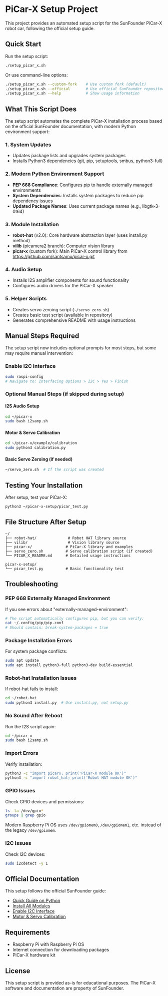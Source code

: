 # PiCar-X Setup Project

This project provides an automated setup script for the SunFounder PiCar-X robot car, following the official setup guide.

## Quick Start

Run the setup script:
```bash
./setup_picar_x.sh
```

Or use command-line options:
```bash
./setup_picar_x.sh --custom-fork    # Use custom fork (default)
./setup_picar_x.sh --official       # Use official SunFounder repository  
./setup_picar_x.sh --help           # Show usage information
```

## What This Script Does

The setup script automates the complete PiCar-X installation process based on the official SunFounder documentation, with modern Python environment support:

### 1. System Updates
- Updates package lists and upgrades system packages
- Installs Python3 dependencies (git, pip, setuptools, smbus, python3-full)

### 2. Modern Python Environment Support
- **PEP 668 Compliance**: Configures pip to handle externally managed environments
- **System Dependencies**: Installs system packages to reduce pip dependency issues
- **Updated Package Names**: Uses current package names (e.g., libgtk-3-0t64)

### 3. Module Installation
- **robot-hat** (v2.0): Core hardware abstraction layer (uses install.py method)
- **vilib** (picamera2 branch): Computer vision library
- **picar-x** (custom fork): Main PiCar-X control library from https://github.com/santsamu/picar-x.git

### 4. Audio Setup
- Installs I2S amplifier components for sound functionality
- Configures audio drivers for the PiCar-X speaker

### 5. Helper Scripts
- Creates servo zeroing script (`~/servo_zero.sh`)
- Creates basic test script (available in repository)
- Generates comprehensive README with usage instructions

## Manual Steps Required

The setup script now includes optional prompts for most steps, but some may require manual intervention:

### Enable I2C Interface
```bash
sudo raspi-config
# Navigate to: Interfacing Options > I2C > Yes > Finish
```

### Optional Manual Steps (if skipped during setup)

#### I2S Audio Setup
```bash
cd ~/picar-x
sudo bash i2samp.sh
```

#### Motor & Servo Calibration
```bash
cd ~/picar-x/example/calibration
sudo python3 calibration.py
```

#### Basic Servo Zeroing (if needed)
```bash
~/servo_zero.sh  # If the script was created
```

## Testing Your Installation

After setup, test your PiCar-X:
```bash
python3 ~/picar-x-setup/picar_test.py
```

## File Structure After Setup

```
~/
├── robot-hat/              # Robot HAT library source
├── vilib/                  # Vision library source
├── picar-x/               # PiCar-X library and examples
├── servo_zero.sh          # Servo calibration script (if created)
└── PICAR_X_README.md      # Detailed usage instructions

picar-x-setup/
└── picar_test.py          # Basic functionality test
```

## Troubleshooting

### PEP 668 Externally Managed Environment
If you see errors about "externally-managed-environment":
```bash
# The script automatically configures pip, but you can verify:
cat ~/.config/pip/pip.conf
# Should contain: break-system-packages = true
```

### Package Installation Errors
For system package conflicts:
```bash
sudo apt update
sudo apt install python3-full python3-dev build-essential
```

### Robot-hat Installation Issues
If robot-hat fails to install:
```bash
cd ~/robot-hat
sudo python3 install.py  # Use install.py, not setup.py
```

### No Sound After Reboot
Run the I2S script again:
```bash
cd ~/picar-x
sudo bash i2samp.sh
```

### Import Errors
Verify installation:
```bash
python3 -c "import picarx; print('PiCar-X module OK')"
python3 -c "import robot_hat; print('Robot HAT module OK')"
```

### GPIO Issues
Check GPIO devices and permissions:
```bash
ls -la /dev/gpio*
groups | grep gpio
```

Modern Raspberry Pi OS uses `/dev/gpiomem0`, `/dev/gpiomem1`, etc. instead of the legacy `/dev/gpiomem`.

### I2C Issues
Check I2C devices:
```bash
sudo i2cdetect -y 1
```

## Official Documentation

This setup follows the official SunFounder guide:
- [Quick Guide on Python](https://docs.sunfounder.com/projects/picar-x/en/latest/python/python_start/quick_guide_on_python.html)
- [Install All Modules](https://docs.sunfounder.com/projects/picar-x/en/latest/python/python_start/install_all_modules.html)
- [Enable I2C Interface](https://docs.sunfounder.com/projects/picar-x/en/latest/python/python_start/enable_i2c.html)
- [Motor & Servo Calibration](https://docs.sunfounder.com/projects/picar-x/en/latest/python/python_calibrate.html#calibrate-motors-servo)

## Requirements

- Raspberry Pi with Raspberry Pi OS
- Internet connection for downloading packages
- PiCar-X hardware kit

## License

This setup script is provided as-is for educational purposes. The PiCar-X software and documentation are property of SunFounder.